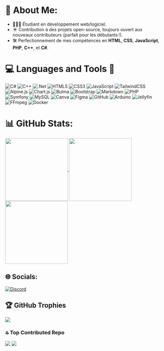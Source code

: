 # 💫 About Me:
- 👩🏻‍💻 Étudiant en développement web/logiciel.<br>
- ☀️ Contribution à des projets open-source, toujours ouvert aux nouveaux contributeurs (parfait pour les débutants !).<br>
- 🛠 Perfectionnement de mes compétences en **HTML**, **CSS**, **JavaScript**, **PHP**, **C++**, et **C#**.

# 💻 Languages and Tools 🧰
![C#](https://img.shields.io/badge/c%23-%23239120.svg?style=for-the-badge&logo=csharp&logoColor=white) 
![C++](https://img.shields.io/badge/c++-%2300599C.svg?style=for-the-badge&logo=c%2B%2B&logoColor=white) 
![.Net](https://img.shields.io/badge/.NET-5C2D91?style=for-the-badge&logo=.net&logoColor=white) 
![HTML5](https://img.shields.io/badge/html5-%23E34F26.svg?style=for-the-badge&logo=html5&logoColor=white) 
![CSS3](https://img.shields.io/badge/css3-%231572B6.svg?style=for-the-badge&logo=css3&logoColor=white) 
![JavaScript](https://img.shields.io/badge/javascript-%23323330.svg?style=for-the-badge&logo=javascript&logoColor=%23F7DF1E) 
![TailwindCSS](https://img.shields.io/badge/tailwindcss-%2338B2AC.svg?style=for-the-badge&logo=tailwind-css&logoColor=white) 
![Alpine.js](https://img.shields.io/badge/alpinejs-white.svg?style=for-the-badge&logo=alpinedotjs&logoColor=%238BC0D0) 
![Chart.js](https://img.shields.io/badge/chart.js-F5788D.svg?style=for-the-badge&logo=chart.js&logoColor=white) 
![Bulma](https://img.shields.io/badge/bulma-00D0B1?style=for-the-badge&logo=bulma&logoColor=white) 
![Bootstrap](https://img.shields.io/badge/bootstrap-%238511FA.svg?style=for-the-badge&logo=bootstrap&logoColor=white) 
![Markdown](https://img.shields.io/badge/markdown-%23000000.svg?style=for-the-badge&logo=markdown&logoColor=white) 
![PHP](https://img.shields.io/badge/php-%23777BB4.svg?style=for-the-badge&logo=php&logoColor=white) 
![Symfony](https://img.shields.io/badge/symfony-%23000000.svg?style=for-the-badge&logo=symfony&logoColor=white) 
![MySQL](https://img.shields.io/badge/mysql-4479A1.svg?style=for-the-badge&logo=mysql&logoColor=white) 
![Canva](https://img.shields.io/badge/Canva-%2300C4CC.svg?style=for-the-badge&logo=Canva&logoColor=white) 
![Figma](https://img.shields.io/badge/figma-%23F24E1E.svg?style=for-the-badge&logo=figma&logoColor=white) 
![GitHub](https://img.shields.io/badge/github-%23121011.svg?style=for-the-badge&logo=github&logoColor=white) 
![Arduino](https://img.shields.io/badge/-Arduino-00979D?style=for-the-badge&logo=Arduino&logoColor=white) 
![Jellyfin](https://img.shields.io/badge/jellyfin-%23000B25.svg?style=for-the-badge&logo=Jellyfin&logoColor=00A4DC) 
![FFmpeg](https://shields.io/badge/FFmpeg-%23171717.svg?logo=ffmpeg&style=for-the-badge&labelColor=171717&logoColor=5cb85c) 
![Docker](https://img.shields.io/badge/docker-%230db7ed.svg?style=for-the-badge&logo=docker&logoColor=white)

# 📊 GitHub Stats:
<a href="https://github.com/hoesaek">
  <img height=200 align="center" src="https://github-readme-stats.vercel.app/api?username=hoesaek&theme=dark&hide_border=true&include_all_commits=true&count_private=false&show_icons=true&rank_icon=github" />
</a>
<a href="https://github.com/hoesaek">
  <img height=200 align="center" src="https://github-readme-stats.vercel.app/api/top-langs/?username=hoesaek&theme=dark&hide_border=true&include_all_commits=true&count_private=false&card_width=320" />
</a>
<img height=200 align="center" src="https://github-readme-streak-stats.herokuapp.com/?user=hoesaek&theme=dark&hide_border=true&card_width=690" />

## 🌐 Socials:
[![Discord](https://img.shields.io/badge/Discord-%237289DA.svg?logo=discord&logoColor=white)](https://discord.gg/__hoesaek__) 

## 🏆 GitHub Trophies
![](https://github-profile-trophy.vercel.app/?username=hoesaek&theme=radical&no-frame=true&no-bg=false&margin-w=4)

### 🔝 Top Contributed Repo
![](https://github-readme-stats.vercel.app/api/pin/?username=hoesaek&repo=Sondage-App&show_icons=true&theme=dark&hide_border=true)
![](https://github-readme-stats.vercel.app/api/pin/?username=hoesaek&repo=PHP_MVC&show_icons=true&theme=dark&hide_border=true)
